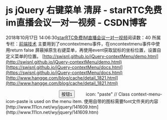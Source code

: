 # js jQuery 右键菜单 清屏 - starRTC免费im直播会议一对一视频 - CSDN博客
2018年10月17日 14:06:30[starRTC免费IM直播会议一对一视频](https://me.csdn.net/elesos)阅读数：40
所属专栏：[前端技术](https://blog.csdn.net/column/details/31053.html)
主要用到了oncontextmenu事件，在oncontextmenu事件中使用return false 屏蔽掉原生右键菜单，再使用event获取鼠标的坐标位置，设置自定义菜单的位置。
[http://swisnl.github.io/jQuery-contextMenu/demo.html](http://swisnl.github.io/jQuery-contextMenu/demo.html)
[https://swisnl.github.io/jQuery-contextMenu/docs.html](https://swisnl.github.io/jQuery-contextMenu/docs.html)
[http://www.hangge.com/blog/cache/detail_1821.html](http://www.hangge.com/blog/cache/detail_1821.html)
<!DOCTYPE html>
<html>
  <head>
    <meta charset="utf-8">
    <title></title>
    <script src="jquery-3.1.1.js" charset="utf-8"></script>
    <script src="contextMenu/jquery.ui.position.min.js" type="text/javascript"></script>
    <script src="contextMenu/jquery.contextMenu.js" type="text/javascript"></script>
    <link href="contextMenu/jquery.contextMenu.css" rel="stylesheet" type="text/css" />
  </head>
  <body>
    <button class="context-menu-one">按钮1</button>
    <script type="text/javascript">
      $(function() {
         //初始化菜单
         $.contextMenu({
             selector: '.context-menu-one',
             callback: function(key, options) {
                 console.log("点击了：" + key);
             },
             items: {
                 "edit": {name: "编辑", icon: "edit"},
                 "cut": {name: "剪切", icon: "cut"},
                 "copy": {name: "复制", icon: "copy"},
                 "paste": {name: "粘贴", icon: "paste"},
                 "delete": {name: "删除", icon: "delete"},
                 "sep1": "---------",
                 "quit": {name: "退出", icon: function(){
                     return 'context-menu-icon context-menu-icon-quit';
                 }}
             }
         });
      });
    </script>
  </body>
</html>
icon: "paste" // Class context-menu-icon-paste is used on the menu item.
使用自带的图标需要font文件夹的内容
[http://www.111cn.net/wy/jquery/141609.htm](http://www.111cn.net/wy/jquery/141609.htm)
